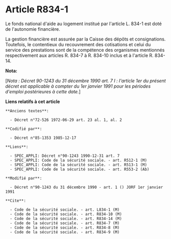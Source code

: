 # Article R834-1

Le fonds national d'aide au logement institué par l'article L. 834-1 est doté de l'autonomie financière. 

La gestion financière est assurée par la Caisse des dépôts et consignations. Toutefois, le contentieux du recouvrement des
cotisations et celui du service des prestations sont de la compétence des organismes mentionnés respectivement aux articles
R. 834-7 à R. 834-10 inclus et à l'article R. 834-14.

**Nota:**

[*Nota : Décret 90-1243 du 31 décembre 1990 art. 7 I : l'article 1er du présent décret est applicable à compter du 1er
janvier 1991 pour les périodes d'emploi postérieures à cette date.*]

**Liens relatifs à cet article**

	**Anciens textes**:

	  - Décret n°72-526 1972-06-29 art. 23 al. 1, al. 2

	**Codifié par**:

	  - Décret n°85-1353 1985-12-17

	**Liens**:

	  - SPEC_APPLI: Décret n°90-1243 1990-12-31 art. 7
	  - SPEC_APPLI: Code de la sécurité sociale. - art. R512-1 (M)
	  - SPEC_APPLI: Code de la sécurité sociale. - art. R513-1 (M)
	  - SPEC_APPLI: Code de la sécurité sociale. - art. R553-2 (Ab)

	**Modifié par**:

	  - Décret n°90-1243 du 31 décembre 1990 - art. 1 () JORF 1er janvier 1991

	**Cite**:

	  - Code de la sécurité sociale. - art. L834-1 (M)
	  - Code de la sécurité sociale. - art. R834-10 (M)
	  - Code de la sécurité sociale. - art. R834-14 (M)
	  - Code de la sécurité sociale. - art. R834-7 (M)
	  - Code de la sécurité sociale. - art. R834-8 (M)
	  - Code de la sécurité sociale. - art. R834-9 (M)
